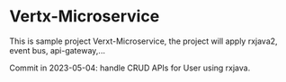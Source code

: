 # Vertx-Microservice
This is sample project Verxt-Microservice, the project will apply rxjava2, event bus, api-gateway,...

Commit in 2023-05-04: handle CRUD APIs for User using rxjava.
